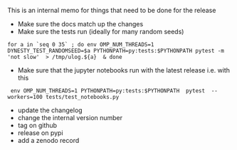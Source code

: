 This is an internal memo for things that need to be done for the release

* Make sure the docs match up the changes
* Make sure the tests run (ideally for many random seeds)
```
for a in `seq 0 35` ; do env OMP_NUM_THREADS=1 DYNESTY_TEST_RANDOMSEED=$a PYTHONPATH=py:tests:$PYTHONPATH pytest -m 'not slow'  > /tmp/ulog.${a}  & done 
```
* Make sure that the jupyter notebooks run with the latest release i.e. with this
```
 env OMP_NUM_THREADS=1 PYTHONPATH=py:tests:$PYTHONPATH  pytest  --workers=100 tests/test_notebooks.py 
 ```
* update the changelog
* change the internal version number
* tag on github
* release on pypi
* add a zenodo record 
